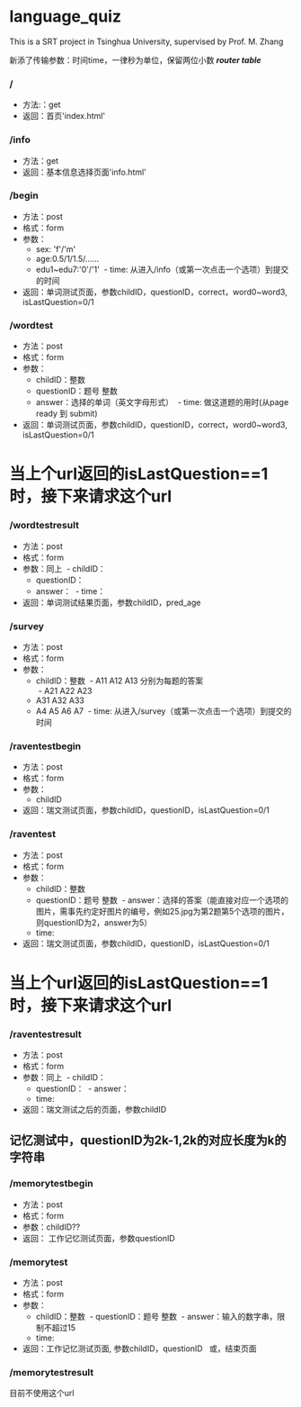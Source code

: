 # language_quiz

This is a SRT project in Tsinghua University, supervised by Prof. M. Zhang


新添了传输参数：时间time，一律秒为单位，保留两位小数
***router table***

### /

- 方法:：get
- 返回：首页'index.html' 


### /info 

- 方法：get
- 返回：基本信息选择页面'info.html' 


### /begin

- 方法：post
- 格式：form
- 参数：
  - sex: 'f'/'m'
  - age:0.5/1/1.5/…...
  - edu1~edu7:'0'/'1'
  - time: 从进入/info（或第一次点击一个选项）到提交的时间
- 返回：单词测试页面，参数childID，questionID，correct，word0~word3, isLastQuestion=0/1
  



### /wordtest

- 方法：post
- 格式：form
- 参数：
  - childID：整数
  - questionID：题号 整数
  - answer：选择的单词（英文字母形式）
  - time: 做这道题的用时(从page ready 到 submit)
 - 返回：单词测试页面，参数childID，questionID，correct，word0~word3, isLastQuestion=0/1
 
# 当上个url返回的isLastQuestion==1时，接下来请求这个url
### /wordtestresult

- 方法：post
- 格式：form
- 参数：同上
  - childID：
  - questionID：
  - answer：
  - time：
 - 返回：单词测试结果页面，参数childID，pred_age

### /survey

- 方法：post
- 格式：form
- 参数：
  - childID：整数
  - A11 A12 A13 分别为每题的答案  
  - A21 A22 A23
  - A31 A32 A33
  - A4 A5 A6 A7
  - time: 从进入/survey（或第一次点击一个选项）到提交的时间
### /raventestbegin

- 方法：post
- 格式：form
- 参数： 
   - childID
- 返回：瑞文测试页面，参数childID，questionID，isLastQuestion=0/1
### /raventest

- 方法：post
- 格式：form
- 参数：
  - childID：整数
  - questionID：题号 整数
  - answer：选择的答案（能直接对应一个选项的图片，需事先约定好图片的编号，例如25.jpg为第2题第5个选项的图片，则questionID为2，answer为5）
  - time:
- 返回：瑞文测试页面，参数childID，questionID，isLastQuestion=0/1


# 当上个url返回的isLastQuestion==1时，接下来请求这个url
### /raventestresult

- 方法：post
- 格式：form
- 参数：同上
  - childID：
  - questionID：
  - answer：
  - time:
 - 返回：瑞文测试之后的页面，参数childID

## 记忆测试中，questionID为2k-1,2k的对应长度为k的字符串

### /memorytestbegin

- 方法：post
- 格式：form
- 参数：childID??
- 返回： 工作记忆测试页面，参数questionID

### /memorytest

- 方法：post
- 格式：form
- 参数：
  - childID：整数
  - questionID：题号 整数
  - answer：输入的数字串，限制不超过15
  - time:
- 返回：工作记忆测试页面, 参数childID，questionID
     或，结束页面


### /memorytestresult
目前不使用这个url

